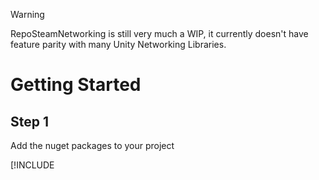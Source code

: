 > [!WARNING]
> RepoSteamNetworking is still very much a WIP, it currently doesn't have feature parity with many Unity Networking Libraries.

# Getting Started

## Step 1
Add the nuget packages to your project

[!INCLUDE [<title>](../resources/nuget-package-snippet.md)]